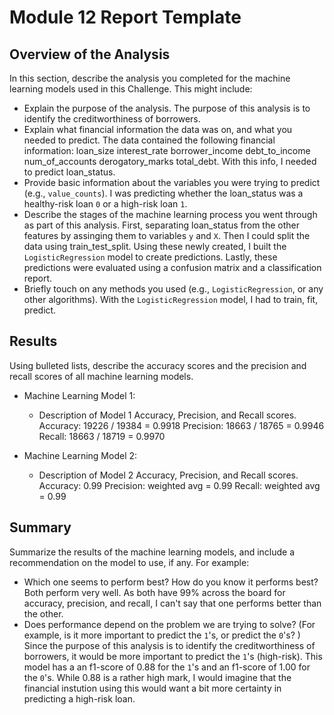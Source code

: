 # Module 12 Report Template

## Overview of the Analysis

In this section, describe the analysis you completed for the machine learning models used in this Challenge. This might include:

* Explain the purpose of the analysis.
      The purpose of this analysis is to identify the creditworthiness of borrowers.
* Explain what financial information the data was on, and what you needed to predict.
      The data contained the following financial information: loan_size	interest_rate	borrower_income	debt_to_income	num_of_accounts	derogatory_marks	total_debt. With this info, I needed to predict loan_status. 
* Provide basic information about the variables you were trying to predict (e.g., `value_counts`).
      I was predicting whether the loan_status was a healthy-risk loan `0` or a high-risk loan `1`.
* Describe the stages of the machine learning process you went through as part of this analysis.
      First, separating loan_status from the other features by assinging them to variables `y` and `X`. Then I could split the data using train_test_split. Using these newly created, I built the `LogisticRegression` model to create predictions. Lastly, these predictions were evaluated using a confusion matrix and a classification report.
* Briefly touch on any methods you used (e.g., `LogisticRegression`, or any other algorithms).
      With the `LogisticRegression` model, I had to train, fit, predict.

## Results

Using bulleted lists, describe the accuracy scores and the precision and recall scores of all machine learning models.

* Machine Learning Model 1:
    * Description of Model 1 Accuracy, Precision, and Recall scores.
      Accuracy: 19226 / 19384 = 0.9918
      Precision: 18663 / 18765 = 0.9946
      Recall: 18663 / 18719 = 0.9970

* Machine Learning Model 2:
    * Description of Model 2 Accuracy, Precision, and Recall scores.
      Accuracy: 0.99
      Precision: weighted avg = 0.99
      Recall: weighted avg = 0.99

## Summary

Summarize the results of the machine learning models, and include a recommendation on the model to use, if any. For example:

* Which one seems to perform best? How do you know it performs best?
      Both perform very well. As both have 99% across the board for accuracy, precision, and recall, I can't say that one performs better than the other. 
* Does performance depend on the problem we are trying to solve? (For example, is it more important to predict the `1`'s, or predict the `0`'s? )
      Since the purpose of this analysis is to identify the creditworthiness of borrowers, it would be more important to predict the `1`'s (high-risk). This model has a an f1-score of 0.88 for the `1`'s and an f1-score of 1.00 for the `0`'s. While 0.88 is a rather high mark, I would imagine that the financial instution using this would want a bit more certainty in predicting a high-risk loan.
  

